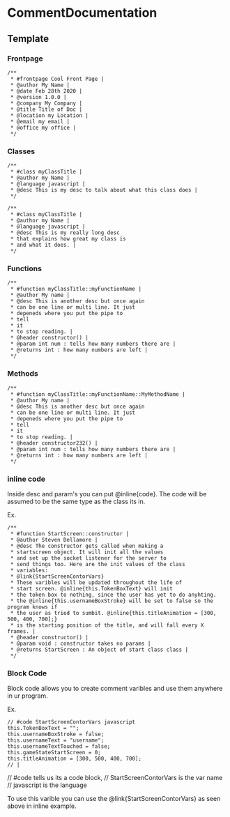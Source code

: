 # CommentDocumentation


## Template
### Frontpage
```
/**
 * #frontpage Cool Front Page |
 * @author My Name |
 * @date Feb 28th 2020 |
 * @version 1.0.0 |
 * @company My Company |
 * @title Title of Doc |
 * @location my Location |
 * @email my email |
 * @office my office |
 */
```
### Classes
```
/**
 * #class myClassTitle |
 * @author my Name |
 * @language javascript | 
 * @desc This is my desc to talk about what this class does |
 */

/**
 * #class myClassTitle |
 * @author my Name |
 * @language javascript | 
 * @desc This is my really long desc
 * that explains how great my class is
 * and what it does. |
 */
```
### Functions
```
/**
 * #function myClassTitle::myFunctionName |
 * @author My name |
 * @desc This is another desc but once again
 * can be one line or multi line. It just
 * depeneds where you put the pipe to 
 * tell
 * it
 * to stop reading. | 
 * @header constructor() | 
 * @param int num : tells how many numbers there are |
 * @returns int : how many numbers are left | 
 */
```

### Methods
```
/**
 * #function myClassTitle::myFunctionName::MyMethodName |
 * @author My name |
 * @desc This is another desc but once again
 * can be one line or multi line. It just
 * depeneds where you put the pipe to 
 * tell
 * it
 * to stop reading. | 
 * @header constructor232() | 
 * @param int num : tells how many numbers there are |
 * @returns int : how many numbers are left | 
 */
```

### inline code
Inside desc and param's you can put @inline{code}. The code will
be assumed to be the same type as the class its in. 

Ex.
```
/**
 * #function StartScreen::constructor |
 * @author Steven Dellamore |
 * @desc The constructor gets called when making a 
 * startscreen object. It will init all the values 
 * and set up the socket listener for the server to 
 * send things too. Here are the init values of the class
 * variables: 
 * @link{StartScreenContorVars} 
 * These varibles will be updated throughout the life of 
 * start screen. @inline{this.TokenBoxText} will init 
 * the token box to nothing, since the user has yet to do anyhting. 
 * the @inline{this.usernameBoxStroke} will be set to false so the program knows if
 * the user as tried to sumbit. @inline{this.titleAnimation = [300, 500, 400, 700];} 
 * is the starting position of the title, and will fall every X frames. |
 * @header constructor() | 
 * @param void : constructor takes no params |
 * @returns StartScreen : An object of start class class | 
 */
```
### Block Code
Block code allows you to create comment varibles and use them anywhere in ur program.

Ex.
```
// #code StartScreenContorVars javascript
this.TokenBoxText = ""; 
this.usernameBoxStroke = false; 
this.usernameText = "username"; 
this.usernameTextTouched = false; 
this.gameStateStartScreen = 0;
this.titleAnimation = [300, 500, 400, 700];
// |
```
// #code tells us its a code block, 
// StartScreenContorVars is the var name 
// javascript is the language

To use this varible you can use the @link{StartScreenContorVars} as seen above in 
inline example.